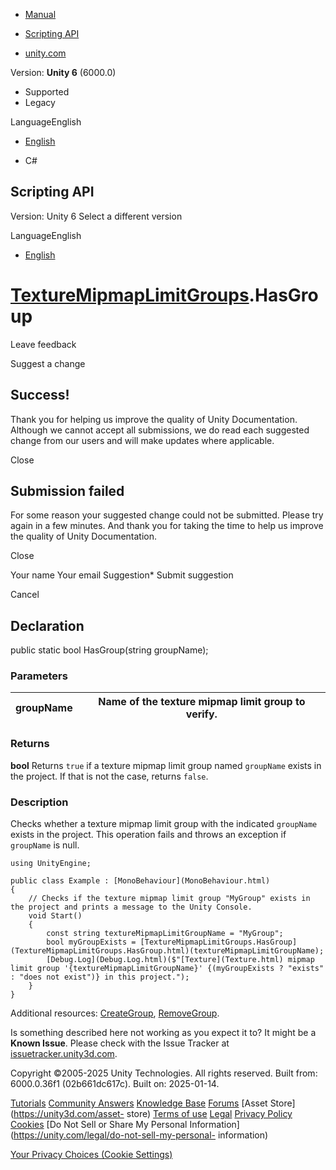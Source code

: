 [ ]()

  * [Manual](../Manual/index.html)
  * [Scripting API](../ScriptReference/index.html)

  * [unity.com](https://unity.com/)

Version: **Unity 6** (6000.0)

  * Supported
  * Legacy

LanguageEnglish

  * [English]()

  * C#

[ ](https://docs.unity3d.com)

## Scripting API

Version: Unity 6 Select a different version

LanguageEnglish

  * [English]()

#  [TextureMipmapLimitGroups](TextureMipmapLimitGroups.html).HasGroup

Leave feedback

Suggest a change

## Success!

Thank you for helping us improve the quality of Unity Documentation. Although
we cannot accept all submissions, we do read each suggested change from our
users and will make updates where applicable.

Close

## Submission failed

For some reason your suggested change could not be submitted. Please <a>try
again</a> in a few minutes. And thank you for taking the time to help us
improve the quality of Unity Documentation.

Close

Your name Your email Suggestion* Submit suggestion

Cancel

[ ]()

## Declaration

public static bool HasGroup(string groupName);

### Parameters

groupName | Name of the texture mipmap limit group to verify.  
---|---  
  
### Returns

**bool** Returns `true` if a texture mipmap limit group named `groupName`
exists in the project. If that is not the case, returns `false`.

### Description

Checks whether a texture mipmap limit group with the indicated `groupName`
exists in the project. This operation fails and throws an exception if
`groupName` is null.

    
    
    using UnityEngine;  
      
    public class Example : [MonoBehaviour](MonoBehaviour.html)
    {
        // Checks if the texture mipmap limit group "MyGroup" exists in the project and prints a message to the Unity Console.
        void Start()
        {
            const string textureMipmapLimitGroupName = "MyGroup";
            bool myGroupExists = [TextureMipmapLimitGroups.HasGroup](TextureMipmapLimitGroups.HasGroup.html)(textureMipmapLimitGroupName);
            [Debug.Log](Debug.Log.html)($"[Texture](Texture.html) mipmap limit group '{textureMipmapLimitGroupName}' {(myGroupExists ? "exists" : "does not exist")} in this project.");
        }
    }
    

Additional resources:
[CreateGroup](TextureMipmapLimitGroups.CreateGroup.html),
[RemoveGroup](TextureMipmapLimitGroups.RemoveGroup.html).

Is something described here not working as you expect it to? It might be a
**Known Issue**. Please check with the Issue Tracker at
[issuetracker.unity3d.com](https://issuetracker.unity3d.com).

Copyright ©2005-2025 Unity Technologies. All rights reserved. Built from:
6000.0.36f1 (02b661dc617c). Built on: 2025-01-14.

[Tutorials](https://unity3d.com/learn) [Community
Answers](https://answers.unity3d.com) [Knowledge
Base](https://support.unity3d.com/hc/en-us)
[Forums](https://forum.unity3d.com) [Asset Store](https://unity3d.com/asset-
store) [Terms of use](https://docs.unity3d.com/Manual/TermsOfUse.html)
[Legal](https://unity.com/legal) [Privacy
Policy](https://unity.com/legal/privacy-policy)
[Cookies](https://unity.com/legal/cookie-policy) [Do Not Sell or Share My
Personal Information](https://unity.com/legal/do-not-sell-my-personal-
information)

[Your Privacy Choices (Cookie Settings)](javascript:void\(0\);)

